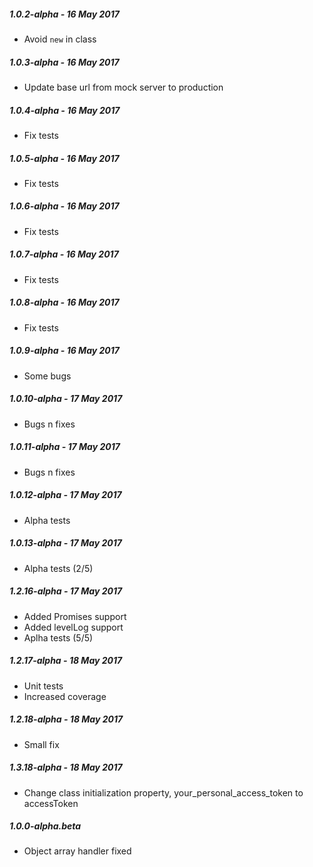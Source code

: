 ##### 1.0.2-alpha - 16 May 2017

- Avoid `new` in class

##### 1.0.3-alpha - 16 May 2017

- Update base url from mock server to production

##### 1.0.4-alpha - 16 May 2017

- Fix tests

##### 1.0.5-alpha - 16 May 2017

- Fix tests

##### 1.0.6-alpha - 16 May 2017

- Fix tests

##### 1.0.7-alpha - 16 May 2017

- Fix tests

##### 1.0.8-alpha - 16 May 2017

- Fix tests

##### 1.0.9-alpha - 16 May 2017

- Some bugs

##### 1.0.10-alpha - 17 May 2017

- Bugs n fixes

##### 1.0.11-alpha - 17 May 2017

- Bugs n fixes

##### 1.0.12-alpha - 17 May 2017

- Alpha tests

##### 1.0.13-alpha - 17 May 2017

- Alpha tests (2/5)

##### 1.2.16-alpha - 17 May 2017

- Added Promises support
- Added levelLog support
- Aplha tests (5/5)

##### 1.2.17-alpha - 18 May 2017

- Unit tests
- Increased coverage

##### 1.2.18-alpha - 18 May 2017

- Small fix

##### 1.3.18-alpha - 18 May 2017

- Change class initialization property, your_personal_access_token to accessToken

##### 1.0.0-alpha.beta

- Object array handler fixed